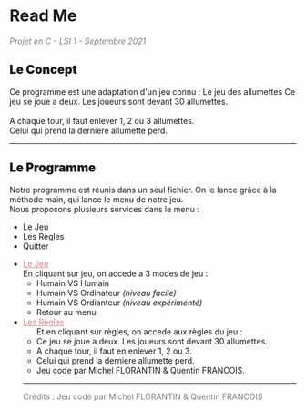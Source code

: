 # Read Me
<span style="color: gray;font-style:italic">Projet en C - LSI 1 - Septembre 2021</span>

## <span style="font-weight:bolder">Le Concept</span>

Ce programme est une adaptation d'un jeu connu : <span>Le jeu des allumettes</span>
Ce jeu se joue a deux. Les joueurs sont devant 30 allumettes.<br><br>A chaque tour, il faut enlever 1, 2 ou 3 allumettes.<br>
Celui qui prend la derniere allumette perd.<br>
<hr>

## <span style="font-weight:bolder">Le Programme</span>
Notre programme est réunis dans un seul fichier. On le lance grâce à la méthode main, qui lance le menu de notre
jeu.<br>
Nous proposons plusieurs services dans le menu :
<ul>
<li>Le Jeu</li>
<li>Les Règles</li>
<li>Quitter</li>
</ul>

<ul>
<li><span style="color:#d78585;text-decoration: underline">Le Jeu</span><br>
En cliquant sur jeu, on accede a 3 modes de jeu :
<ul>
<li>Humain VS Humain</li>
<li>Humain VS Ordinateur <span style="font-style:italic;">(niveau facile)</span></span></li>
<li>Humain VS Ordianteur <span style="font-style:italic;">(niveau expérimenté)</span></li>
<li>Retour au menu</li>
</ul>
</li>
<li><span style="color:#d78585;text-decoration: underline">Les Règles</span>
 <ul>Et en cliquant sur règles, on accede aux règles du jeu :
<li>Ce jeu se joue a deux. Les joueurs sont devant 30 allumettes.</li>
<li>A chaque tour, il faut en enlever 1, 2 ou 3.</li>
<li>Celui qui prend la derniere allumette perd.</li>
<li>Jeu code par Michel FLORANTIN & Quentin FRANCOIS.</li>
</ul>
</li>
<hr>
<span style="color:grey"> Crédits : Jeu codé par Michel FLORANTIN & Quentin FRANCOIS</span>

